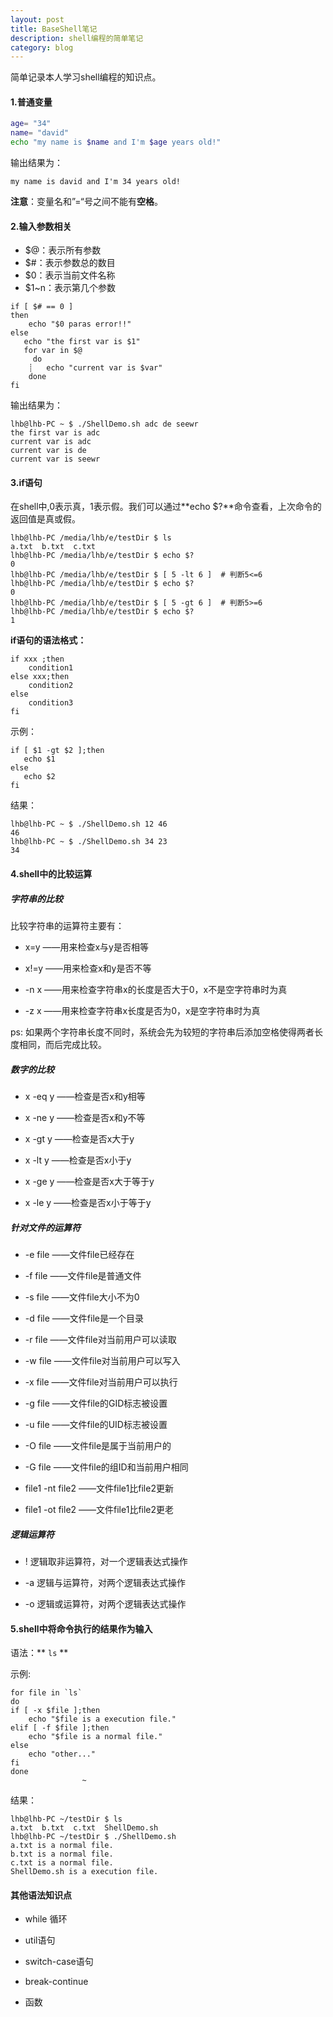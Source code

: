 ```yaml
---
layout: post
title: BaseShell笔记
description: shell编程的简单笔记
category: blog
---
```


简单记录本人学习shell编程的知识点。

#### 1.普通变量

```bash
age= "34"
name= "david"
echo "my name is $name and I'm $age years old!"

```
输出结果为：

```
my name is david and I'm 34 years old! 
```
**注意**：变量名和”=“号之间不能有**空格**。

#### 2.输入参数相关

* $@：表示所有参数
* $#：表示参数总的数目
* $0：表示当前文件名称
* $1~n：表示第几个参数

```
if [ $# == 0 ]
then
    echo "$0 paras error!!"
else
   echo "the first var is $1"
   for var in $@
     do
    ┊   echo "current var is $var"
    done
fi
```
输出结果为：

```
lhb@lhb-PC ~ $ ./ShellDemo.sh adc de seewr
the first var is adc
current var is adc
current var is de
current var is seewr

```
#### 3.if语句

在shell中,0表示真，1表示假。我们可以通过**echo $?**命令查看，上次命令的返回值是真或假。

```
lhb@lhb-PC /media/lhb/e/testDir $ ls
a.txt  b.txt  c.txt
lhb@lhb-PC /media/lhb/e/testDir $ echo $?
0
lhb@lhb-PC /media/lhb/e/testDir $ [ 5 -lt 6 ]  # 判断5<=6
lhb@lhb-PC /media/lhb/e/testDir $ echo $?
0
lhb@lhb-PC /media/lhb/e/testDir $ [ 5 -gt 6 ]  # 判断5>=6
lhb@lhb-PC /media/lhb/e/testDir $ echo $?
1

```

**if语句的语法格式：**

```
if xxx ;then
    condition1
else xxx;then
    condition2
else
    condition3
fi

```

示例：

```
if [ $1 -gt $2 ];then
   echo $1
else
   echo $2
fi
```
结果：

```
lhb@lhb-PC ~ $ ./ShellDemo.sh 12 46
46
lhb@lhb-PC ~ $ ./ShellDemo.sh 34 23
34
```
#### 4.shell中的比较运算

##### 字符串的比较
 
比较字符串的运算符主要有：

* x=y ——用来检查x与y是否相等

* x!=y ——用来检查x和y是否不等

* -n x ——用来检查字符串x的长度是否大于0，x不是空字符串时为真

* -z x ——用来检查字符串x长度是否为0，x是空字符串时为真

ps:  如果两个字符串长度不同时，系统会先为较短的字符串后添加空格使得两者长度相同，而后完成比较。

##### 数字的比较

* x -eq y ——检查是否x和y相等

* x -ne y ——检查是否x和y不等

* x -gt y ——检查是否x大于y

* x -lt y ——检查是否x小于y

* x -ge y ——检查是否x大于等于y

* x -le y ——检查是否x小于等于y

##### 针对文件的运算符

* -e file ——文件file已经存在

* -f file ——文件file是普通文件

* -s file ——文件file大小不为0

* -d file ——文件file是一个目录

* -r file ——文件file对当前用户可以读取

* -w file ——文件file对当前用户可以写入

* -x file ——文件file对当前用户可以执行

* -g file ——文件file的GID标志被设置

* -u file ——文件file的UID标志被设置

* -O file ——文件file是属于当前用户的

* -G file ——文件file的组ID和当前用户相同

* file1 -nt file2 ——文件file1比file2更新

* file1 -ot file2 ——文件file1比file2更老

##### 逻辑运算符

* ! 逻辑取非运算符，对一个逻辑表达式操作

* -a 逻辑与运算符，对两个逻辑表达式操作

* -o 逻辑或运算符，对两个逻辑表达式操作

#### 5.shell中将命令执行的结果作为输入

语法：** `ls` **

示例:
```
for file in `ls`
do
if [ -x $file ];then
    echo "$file is a execution file."
elif [ -f $file ];then
    echo "$file is a normal file."
else
    echo "other..."
fi
done
                ~
```
结果：

```
lhb@lhb-PC ~/testDir $ ls
a.txt  b.txt  c.txt  ShellDemo.sh
lhb@lhb-PC ~/testDir $ ./ShellDemo.sh
a.txt is a normal file.
b.txt is a normal file.
c.txt is a normal file.
ShellDemo.sh is a execution file.

```

#### 其他语法知识点

* while 循环

* util语句

* switch-case语句

* break-continue

* 函数 



